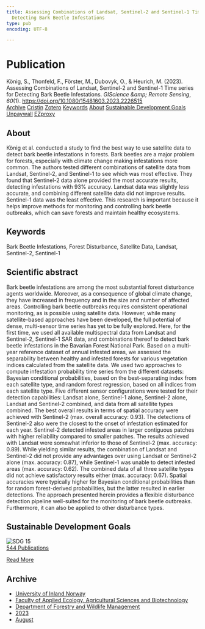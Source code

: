 ```yaml
---
title: Assessing Combinations of Landsat, Sentinel-2 and Sentinel-1 Time series for
  Detecting Bark Beetle Infestations
type: pub
encoding: UTF-8

---
```

<h1>Publication</h1>
<article id="csl-bib-container-QUNFGX4E" class="csl-bib-container">
  <div class="csl-bib-body"> <div class="csl-entry">König, S., Thonfeld, F., Förster, M., Dubovyk, O., &#38; Heurich, M. (2023). Assessing Combinations of Landsat, Sentinel-2 and Sentinel-1 Time series for Detecting Bark Beetle Infestations. <i>GIScience &#38;amp; Remote Sensing</i>, <i>60</i>(1). <a href="https://doi.org/10.1080/15481603.2023.2226515">https://doi.org/10.1080/15481603.2023.2226515</a></div> </div>
  <div class="csl-bib-buttons">
    <a href="#taxonomy-article-QUNFGX4E" alt="archive" class="csl-bib-button">Archive</a>
    <a href="https://app.cristin.no/results/show.jsf?id=2169761" alt="Cristin" class="csl-bib-button">Cristin</a>
    <a href="http://zotero.org/groups/5881554/items/QUNFGX4E" alt="Zotero" class="csl-bib-button">Zotero</a>
    <a href="#keywords-article-QUNFGX4E" alt="keywords" class="csl-bib-button">Keywords</a>
    <a href="#about-article-QUNFGX4E" alt="about_pub" class="csl-bib-button">About</a>
    <a href="#sdg-article-QUNFGX4E" alt="sdg" class="csl-bib-button">Sustainable Development Goals</a>
    <a href="https://www.tandfonline.com/doi/pdf/10.1080/15481603.2023.2226515?needAccess=true&amp;role=button" alt="Unpaywall" class="csl-bib-button">Unpaywall</a>
    <a href="https://www.tandfonline.com/doi/pdf/10.1080/15481603.2023.2226515?needAccess=true&amp;role=button" alt="EZproxy" class="csl-bib-button">EZproxy</a>
  </div>
  <div id="csl-bib-meta-container-QUNFGX4E"></div>
</article>
<div id="csl-bib-meta-QUNFGX4E" class="csl-bib-meta">
  <article id="about-article-QUNFGX4E" class="about_pub-article">
    <h1>About</h1>
    König et al. conducted a study to find the best way to use satellite data to detect bark beetle infestations in forests. Bark beetles are a major problem for forests, especially with climate change making infestations more common. The authors tested different combinations of satellite data from Landsat, Sentinel-2, and Sentinel-1 to see which was most effective. They found that Sentinel-2 data alone provided the most accurate results, detecting infestations with 93% accuracy. Landsat data was slightly less accurate, and combining different satellite data did not improve results. Sentinel-1 data was the least effective. This research is important because it helps improve methods for monitoring and controlling bark beetle outbreaks, which can save forests and maintain healthy ecosystems.
  </article>
  <article id="keywords-article-QUNFGX4E" class="keywords-article">
    <h1>Keywords</h1>
    Bark Beetle Infestations, Forest Disturbance, Satellite Data, Landsat, Sentinel-2, Sentinel-1
  </article>
  <article id="abstract-article-QUNFGX4E" class="abstract-article">
    <h1>Scientific abstract</h1>
    Bark beetle infestations are among the most substantial forest disturbance agents worldwide. Moreover, as a consequence of global climate change, they have increased in frequency and in the size and number of affected areas. Controlling bark beetle outbreaks requires consistent operational monitoring, as is possible using satellite data. However, while many satellite-based approaches have been developed, the full potential of dense, multi-sensor time series has yet to be fully explored. Here, for the first time, we used all available multispectral data from Landsat and Sentinel-2, Sentinel-1 SAR data, and combinations thereof to detect bark beetle infestations in the Bavarian Forest National Park. Based on a multi-year reference dataset of annual infested areas, we assessed the separability between healthy and infested forests for various vegetation indices calculated from the satellite data. We used two approaches to compute infestation probability time series from the different datasets: Bayesian conditional probabilities, based on the best-separating index from each satellite type, and random forest regression, based on all indices from each satellite type. Five different sensor configurations were tested for their detection capabilities: Landsat alone, Sentinel-1 alone, Sentinel-2 alone, Landsat and Sentinel-2 combined, and data from all satellite types combined. The best overall results in terms of spatial accuracy were achieved with Sentinel-2 (max. overall accuracy: 0.93). The detections of Sentinel-2 also were the closest to the onset of infestation estimated for each year. Sentinel-2 detected infested areas in larger contiguous patches with higher reliability compared to smaller patches. The results achieved with Landsat were somewhat inferior to those of Sentinel-2 (max. accuracy: 0.89). While yielding similar results, the combination of Landsat and Sentinel-2 did not provide any advantages over using Landsat or Sentinel-2 alone (max. accuracy: 0.87), while Sentinel-1 was unable to detect infested areas (max. accuracy: 0.62). The combined data of all three satellite types did not achieve satisfactory results either (max. accuracy: 0.67). Spatial accuracies were typically higher for Bayesian conditional probabilities than for random forest-derived probabilities, but the latter resulted in earlier detections. The approach presented herein provides a flexible disturbance detection pipeline well-suited for the monitoring of bark beetle outbreaks. Furthermore, it can also be applied to other disturbance types.
  </article>
  <article id="sdg-article-QUNFGX4E" class="sdg-article">
    <h1>Sustainable Development Goals</h1>
    <div class="sdg-container"><div id="sdg15" class="sdg">
        <img src="{{< params subfolder >}}images/sdg/sdg15_en.png" class="image" alt="SDG 15">
        <div class="sdg-overlay">
          <a href="{{< params subfolder >}}en/archive/?sdg=15#archive" class="sdg-publication-count"><span>544</span> Publications</a>
          <p><a href="https://sdgs.un.org/goals/goal15" class="sdg-read-more">Read More</a></p>
        </div>
      </div></div>
  </article>
  <article id="taxonomy-article-QUNFGX4E" class="taxonomy-article">
    <h1>Archive</h1>
    <ul>
      <li><a href="{{< params subfolder >}}en/archive/?key=3DCRN523">University of Inland Norway</a></li>
      <li><a href="{{< params subfolder >}}en/archive/?key=T77LXH6D">Faculty of Applied Ecology, Agricultural Sciences and Biotechnology</a></li>
      <li><a href="{{< params subfolder >}}en/archive/?key=7TRARPE3">Department of Forestry and Wildlife Management</a></li>
      <li><a href="{{< params subfolder >}}en/archive/?key=WXLLSUEU">2023</a></li>
      <li><a href="{{< params subfolder >}}en/archive/?key=HN7NQVIT">August</a></li>
    </ul>
  </article>
</div>

